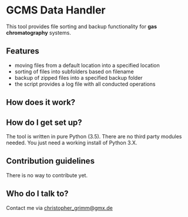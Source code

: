 # GCMS Data Handler #

This tool provides file sorting and backup functionality for **gas chromatography** systems.

## Features ##

- moving files from a default location into a specified location
- sorting of files into subfolders based on filename
- backup of zipped files into a specified backup folder
- the script provides a log file with all conducted operations

## How does it work? ##



## How do I get set up? ##
The tool is written in pure Python (3.5). There are no third party modules needed. You just need a working install of Python 3.X.


## Contribution guidelines ##
There is no way to contribute yet.


## Who do I talk to? ##

Contact me via christopher_grimm@gmx.de